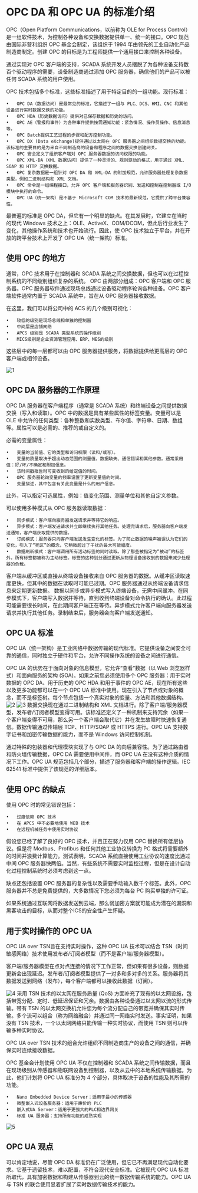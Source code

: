 # OPC DA 和 OPC UA 的标准介绍
OPC（Open Platform Communications，以前称为 OLE for Process Control）是一组软件技术，为控制各种设备和交换数据提供单一、统一的接口。OPC 规范由国际非营利组织 OPC 基金会制定，该组织于 1994 年由领先的工业自动化产品制造商制定。创建 OPC 的目标是为工程师提供一个通用接口来控制各种设备。

通过实现对 OPC 客户端的支持，SCADA 系统开发人员摆脱了为各种设备支持数百个驱动程序的需要，设备制造商通过添加 OPC 服务器，确信他们的产品可以被任何 SCADA 系统的用户使用。

OPC 技术包括多个标准，这些标准描述了用于特定目的的一组功能。现行标准：

    •   OPC DA（数据访问）是最常见的标准，它描述了一组与 PLC、DCS、HMI、CNC 和其他设备进行实时数据交换的功能。
    •	OPC HDA（历史数据访问）提供对已保存数据和历史的访问。
    •	OPC AE（警报和事件）为各种事件提供按需通知功能：紧急情况、操作员操作、信息消息等。
    •	OPC Batch提供工艺过程的步骤和配方控制功能。
    •	OPC DX (Data eXchange)提供通过以太网在 OPC 服务器之间组织数据交换的功能。该标准的主要目的是为来自不同制造商的设备和程序之间的数据交换创建网关。
    •	OPC 安全定义了组织客户端对 OPC 服务器数据的访问权限的功能。
    •	OPC XML-DA（XML 数据访问）提供了一种灵活的、规则驱动的格式，用于通过 XML、SOAP 和 HTTP 交换数据。
    •	OPC 复杂数据是一组针对 OPC DA 和 XML-DA 的附加规范，允许服务器处理复杂数据类型，例如二进制结构和 XML 文档。
    •	OPC 命令是一组编程接口，允许 OPC 客户端和服务器识别、发送和控制在控制器或 I/O 模块中执行的命令。
    •	OPC UA（统一架构）是不基于 Microsoft COM 技术的最新规范，它提供了跨平台兼容性。
最普遍的标准是 OPC DA，但它有一个明显的缺点。在其发展时，它建立在当时的现代 Windows 技术之上：OLE、ActiveX、COM/DCOM，但此后行业发生了变化，其他操作系统和技术也开始流行。因此，使 OPC 技术独立于平台，并在开放的跨平台技术上开发了 OPC UA（统一架构）标准。

## 使用 OPC 的地方
通常，OPC 技术用于在控制器和 SCADA 系统之间交换数据，但也可以在过程控制系统的不同级别组织复杂的系统。
OPC 由两部分组成：OPC 客户端和 OPC 服务器。OPC 服务器软件通过现场总线通过设备驱动程序轮询各种设备。OPC 客户端软件通常内置于 SCADA 系统中，旨在从 OPC 服务器接收数据。

在这里，我们可以将公司中的 ACS 的几个级别可视化：

    •	较低的级别是现场总线和单独的控制器
    •	中间层是店铺网络
    •	APCS 级别是 SCADA 类型系统的操作级别
    •	MICS级别是企业资源管理应用、ERP、MES的级别
这些层中的每一层都可以由 OPC 服务器提供服务，将数据提供给更高层的 OPC 客户端或相邻设备。

![1](1.png)

## OPC DA 服务器的工作原理
OPC DA 服务器在客户端程序（通常是 SCADA 系统）和终端设备之间提供数据交换（写入和读取）。OPC 中的数据是具有某些属性的标签变量。变量可以是 OLE 中允许的任何类型：各种整数和实数类型、布尔值、字符串、日期、数组等。属性可以是必需的、推荐的或自定义的。

必需的变量属性：

    •	变量的当前值、它的类型和访问权限（读和/或写）。
    •	变量的质量取决于超出动态范围的测量值、数据缺失、通信错误和其他参数。通常采用值：好/坏/不确定和附加信息。
    •	该时间戳报告时可变收到的给定值的时间。
    •	OPC 服务器轮询变量的频率设置了更新变量值的时间。
    •	变量描述，其中包含有关此变量是什么的用户信息。

此外，可以指定可选属性，例如：值变化范围、测量单位和其他自定义参数。

可以使用多种模式从 OPC 服务器读取数据：

    •	同步模式：客户端向服务器发送请求并等待它的响应。
    •	异步模式：客户端发送请求并立即继续执行其他任务。处理完请求后，服务器向客户端发送通知，客户端获取提供的数据。
    •	订阅模式：服务器只向客户端发送发生变化的标签。为了防止数据的噪声被误认为它们的变化，引入了“死区”的概念，它稍微超过了干扰的最大可能幅度。
    •	数据刷新模式：客户端调用所有活动标签的同时读取。除了那些被指定为“被动”的标签外，所有标签都被称为主动标签。标签的这种划分通过更新从物理设备接收到的数据来减少处理器的负载。
客户端从缓冲区或直接从终端设备接收来自 OPC 服务器的数据。从缓冲区读取速度更快，但其中的数据在读取时可能已过期。OPC 服务器通过从终端设备请求信息来定期更新数据。
数据以同步或异步模式写入终端设备，无需中间缓冲。在同步模式下，客户端写入数据并等待，直到收到终端设备对命令执行的确认。此过程可能需要很长时间，在此期间客户端正在等待。异步模式允许客户端向服务器发送请求并执行其他任务。录制结束后，服务器会向客户端发送通知。

## OPC UA 标准
OPC UA（统一架构）是工业网络中数据传输的现代标准。它提供设备之间安全可靠的通信，同时独立于硬件和平台，允许不同操作系统的设备之间进行通信。

OPC UA 的优势在于面向对象的信息模型，它允许“查看”数据（以 Web 浏览器样式）和面向服务的架构 (SOA)。如果之前您必须使用多个 OPC 服务器：用于实时数据的 OPC DA、用于历史的 OPC HDA 和用于事件的 OPC AE，现在所有这些以及更多功能都可以在一个 OPC UA 标准中使用。现在引入了节点或对象的概念，而不是标签树。每个节点包括一个真实对象的变量、方法和其他数据结构。
![2](2.png)
![3](3.png)
数据交换现在通过二进制结构和 XML 文档进行。除了客户端/服务器模型，发布者/订阅者模型变得可用。该标准还定义了一种机制来支持冗余（如果一个客户端变得不可用，那么另一个客户端会取代它）并在发生故障时快速恢复通信。数据传输通过传输层 TCP、HTTP/SOAP 或 HTTPS 进行。OPC UA 支持数字证书和加密传输数据的能力，而不是 Windows 访问控制机制。

通过特殊的包装器和代理模块实现了与 OPC DA 的向后兼容性。为了通过路由器和防火墙传输数据，OPC DA 需要使用中间件，而 OPC UA 在没有这种介质的情况下工作。OPC UA 规范包括几个部分，描述了服务器和客户端的操作逻辑。IEC 62541 标准中提供了该规范的详细版本。

## 使用 OPC 的缺点
使用 OPC 时的常见错误包括：

    •	过度依赖 OPC 技术
    •	在 APCS 中不必要地使用 WEB 技术
    •	在远程机械任务中使用实时协议
假设您已经了解了良好的 OPC 技术，并且正在努力仅用 OPC 替换所有低层协议。但是将 Modbus、Profibus 和任何其他工业协议转换为 PC 格式将需要额外的时间并浪费计算能力。测试表明，SCADA 系统直接使用工业协议的速度比通过中间 OPC 服务器快两倍。当然，有些系统不需要实时监控过程，但是在设计自动化过程控制系统时必须考虑到这一点。

缺点还包括设置 OPC 服务器的复杂性以及需要手动输入数千个标签。此外，OPC 服务器并不总是免费提供的，大多数情况下您必须为每台 PC 购买单独的许可证。

如果系统通过互联网将数据发送到云端，那么弱加密方案就可能成为潜在的漏洞和黑客攻击的目标，从而对整个ICS的安全性产生怀疑。

## 用于实时操作的 OPC UA
OPC UA over TSN旨在支持实时操作，这种 OPC UA 技术可以结合 TSN（时间敏感网络）技术使用发布者/订阅者模型（而不是客户端/服务器模型）。

客户端/服务器模型在点对点连接的情况下工作正常，但如果有很多设备，则数据更新会出现延迟。发布者/订阅者模型提供了一对多和多对多的关系。服务器将其数据发送到网络（发布），每个客户端都可以接收此数据（订阅）。

![4](4.png)
采用 TSN 技术的以太网在服务质量 (QoS) 方面补充了现有的以太网设施，包括带宽分配、定时、低延迟保证和冗余。数据由各种设备通过以太网以流的形式传输。带有 TSN 的以太网交换机允许您为每个流分配自己的带宽并确保其实时传输。多个流可以组合（称为网络融合）并通过同一网络实时发送。事实证明，如果没有 TSN 技术，一个以太网网络只能传输一种实时协议，而使用 TSN 则可以传输多种实时协议。

OPC UA over TSN 技术的组合允许组织不同制造商生产的设备之间的通信，并确保实时连续接收数据。

OPC 基金会计划使用 OPC UA 不仅在控制器和 SCADA 系统之间传输数据，而且在现场级别从传感器和物联网设备到控制器，以及从云中的本地系统传输数据。为此，他们计划将 OPC UA 标准分为 4 个部分，具体取决于设备的性能及其所需的功能。

    •	Nano Embedded Device Server：适用于最小的传感器
    •	微型嵌入式设备服务器：适用于廉价的 PLC
    •	嵌入式UA Server：适用于更强大的PLC和边界网关
    •	标准 UA 服务器：支持所有功能的成熟实现

![5](5.png)

## OPC UA 观点
可以肯定地说，尽管 OPC DA 标准仍在广泛使用，但它已不再满足现代自动化要求。它基于遗留技术，难以配置，不符合现代安全标准。它被现代 OPC UA 标准所取代，具有加密数据和构建从传感器到云的统一数据传输系统的能力。OPC UA 与 TSN 的联合使用显着扩展了实时数据传输技术的能力。









